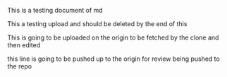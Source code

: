 This is a testing document of md

This a testing upload and should be deleted by the end of this

This is going to be uploaded on the origin to be fetched by the clone and then edited

this line is going to be pushed up to the origin for review being pushed to the repo
